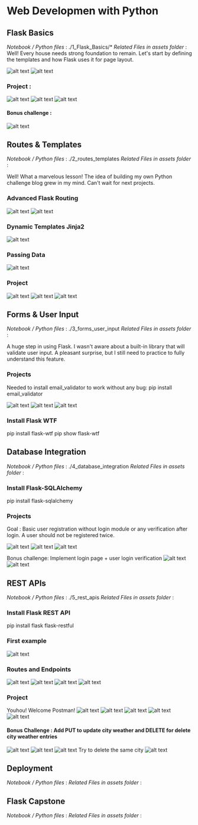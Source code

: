 # Web Developmen with Python

## Flask Basics
*Notebook / Python files* : ./1_Flask_Basics/*
*Related Files in assets folder* :
Well! Every house needs strong foundation to remain. Let's start by defining the templates and how Flask uses it for page layout.

![alt text](./screenshots/{520500DD-BA4C-441F-BBDC-33FF837834FF}.png)
![alt text](./screenshots/{B076AC1D-CD61-4AC3-860A-B9447A2A2380}.png)


### Project :
![alt text](./screenshots/{0EC68AC3-DE40-4BEB-BE44-BCFECA7CF11E}.png)
![alt text](./screenshots/{20C07DD1-8257-4932-9772-6CB91994EAC2}.png)
![alt text](./screenshots/{BF7566C3-C757-43E7-8675-70DED90812E1}.png)

#### Bonus challenge :
![alt text](./screenshots/{7E3FA2F9-7AF7-4AAB-90F0-309F2C14FF2C}.png)

## Routes & Templates
*Notebook / Python files* : ./2_routes_templates
*Related Files in assets folder* :

Well! What a marvelous lesson! The idea of building my own Python challenge blog grew in my mind. Can't wait for next projects.

### Advanced Flask Routing
![alt text](./screenshots/{683438C2-B30A-49EB-9816-E42E35691F3E}.png)
![alt text](./screenshots/{75915537-CAF8-4618-ABD9-57E04690CE6B}.png)

### Dynamic Templates Jinja2
![alt text](./screenshots/{6853E88E-339F-485B-83EB-6F5EF2952796}.png)

### Passing Data
![alt text](./screenshots/{201CD4E6-211E-47F5-8F4E-9628D3EFF28D}.png)

### Project
![alt text](./screenshots/{BDE737C9-4B7C-4A61-8E92-BFE637A9C9C3}.png)
![alt text](./screenshots/{6FFB2E4D-E896-4A86-BE53-5F7DEC554D17}.png)
![alt text](./screenshots/{CAF0ECF8-221A-48AA-9FC8-3AD1E77DD166}.png)

## Forms & User Input
*Notebook / Python files* : ./3_forms_user_input
*Related Files in assets folder* :

A huge step in using Flask. I wasn't aware about a built-in library that will validate user input. A pleasant surprise, but I still need to practice to fully understand this feature.

### Projects
Needed to install email_validator to work without any bug: pip install email_validator

![alt text](./screenshots/{D3BAFAEF-BEE9-4E9C-BDEC-4E3A1996F747}.png)
![alt text](./screenshots/{A76C5CC9-66F2-4046-89BD-FE64C10993A4}.png)
![alt text](./screenshots/{3E726AFC-9AA2-482B-BFE9-3EE2D3AE9696}.png)

### Install Flask WTF
pip install flask-wtf
pip show flask-wtf

## Database Integration
*Notebook / Python files* : ./4_database_integration
*Related Files in assets folder* :

### Install Flask-SQLAlchemy
pip install flask-sqlalchemy

### Projects
Goal : Basic user registration without login module or any verification after login. A user should not be registered twice.

![alt text](./screenshots/{0724AF7D-8BAD-4A35-A83D-D37F5AA4BAEF}.png)
![alt text](./screenshots/{52EBAAE4-9D27-484B-BF2C-A4C96FAF913E}.png)
![alt text](./screenshots/{22AFA1A0-C8C4-4430-B89E-47676ADF822E}.png)

Bonus challenge: Implement login page + user login verification
![alt text](./screenshots/{7E2916BD-31EE-4C01-9079-9C4832B62C60}.png)
![alt text](./screenshots/{FD6D4AE1-9152-481B-A467-85440D9D1D47}.png)

## REST APIs
*Notebook / Python files* : ./5_rest_apis
*Related Files in assets folder* :

### Install Flask REST API
pip install flask flask-restful

### First example
![alt text](./screenshots/{532A2D32-618D-4185-AD45-E22ECDE90766}.png)

### Routes and Endpoints
![alt text](./screenshots/{2FAB03EE-2240-4BFD-B3B1-AA92B4590876}.png)
![alt text](./screenshots/{BCFE47BE-99E7-4B37-88A2-CA61C746AEF0}.png)
![alt text](./screenshots/{56DF0C05-A8C2-4C9C-BD45-EF87AD858320}.png)
![alt text](./screenshots/{1193BDC8-6AC5-406B-BC2A-8A9C2522B250}.png)

### Project
Youhou! Welcome Postman!
![alt text](./screenshots/{A5D0FECC-78C2-4D8E-96BA-23ED99CEB8B2}.png)
![alt text](./screenshots/{636F5155-D973-49E8-A42D-59AF54B0C882}.png)
![alt text](./screenshots/{4FE38712-1F75-4DE9-B19E-83F86DCF0120}.png)
![alt text](./screenshots/{41E86A80-8DA3-4A0C-B0BF-837ED119C20E}.png)
![alt text](./screenshots/{FE2AB965-439A-46AF-A077-24F2764C4B1E}.png)

#### Bonus Challenge : Add PUT to update city weather and DELETE for delete city weather entries
![alt text](./screenshots/{01B5C30C-0D47-4767-BD33-4780D6BC6F79}.png)
![alt text](./screenshots/{DD5A5502-A9D6-4759-8CAC-86E4C98D2477}.png)
![alt text](./screenshots/{7846A31E-519A-4CC7-81C5-03881F25F46F}.png)
Try to delete the same city
![alt text](./screenshots/{2F175FC9-5031-49DB-B379-CF6E25DB9D3E}.png)

## Deployment
*Notebook / Python files* :
*Related Files in assets folder* :

## Flask Capstone
*Notebook / Python files* :
*Related Files in assets folder* :